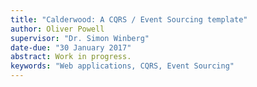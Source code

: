 ```yaml
---
title: "Calderwood: A CQRS / Event Sourcing template"
author: Oliver Powell
supervisor: "Dr. Simon Winberg"
date-due: "30 January 2017"
abstract: Work in progress. 
keywords: "Web applications, CQRS, Event Sourcing"
---
```

